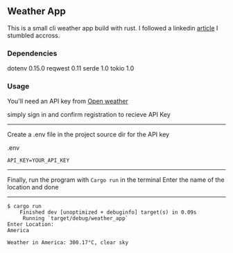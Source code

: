 ## Weather App

This is a small cli weather app build with rust.
I followed a linkedin [article][tutorial] I stumbled accross.

[tutorial]: https://www.linkedin.com/pulse/building-simple-weather-app-rust-beginners-guide-jenifer-rajendren-nsgpc/?trk=article-ssr-frontend-pulse_more-articles_related-content-card

### Dependencies

dotenv 0.15.0
reqwest 0.11
serde 1.0
tokio 1.0

### Usage

You'll need an API key from [Open weather][ow]

[ow]: https://openweathermap.org/

simply sign in and confirm registration to recieve API Key

---
Create a .env file in the project source dir for the API key

.env
```
API_KEY=YOUR_API_KEY
```

---

Finally, run the program with `Cargo run` in the terminal
Enter the name of the location
and done

---

```
$ cargo run
    Finished dev [unoptimized + debuginfo] target(s) in 0.09s
     Running `target/debug/weather_app`
Enter Location: 
America
```

```
Weather in America: 300.17°C, clear sky
```
